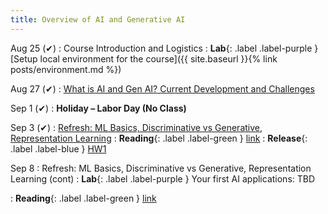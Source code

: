 ```yaml
---
title: Overview of AI and Generative AI
---
```


Aug 25 (✔)
: Course Introduction and Logistics
: **Lab**{: .label .label-purple } [Setup local environment for the course]({{ site.baseurl }}{% link posts/environment.md %})

Aug 27 (✔)
: [What is AI and Gen AI? Current Development and Challenges](https://iu.instructure.com/courses/2329710/files/193902152?module_item_id=36770363)

Sep 1 (✔)
: **Holiday – Labor Day (No Class)**

Sep 3 (✔)
: [Refresh: ML Basics, Discriminative vs Generative, Representation Learning](https://iu.instructure.com/courses/2329710/files/194149411?module_item_id=36805748)
: **Reading**{: .label .label-green } [link](https://link.springer.com/article/10.1007/s12525-021-00475-2) 
: **Release**{: .label .label-blue } [HW1](https://iu.instructure.com/courses/2329710/assignments/18113043)

Sep 8
: Refresh: ML Basics, Discriminative vs Generative, Representation Learning (cont)
: **Lab**{: .label .label-purple } Your first AI applications: TBD
<!-- [lab1_first_ai_application.py](https://drive.google.com/file/d/1327JWIPh04z6LHx-AEn9WWrSwCvoKKHl/view?usp=sharing), [lab1b_first_ap_application.py](https://drive.google.com/file/d/1mqepgHfF6SORxgqDVfpL_1ecOplkaskT/view?usp=sharing), [lab2_first_api_query.py](https://drive.google.com/file/d/1xeDKJL-CiSCqtLeNffNAE_p2hkj1Opld/view?usp=sharing) -->
: **Reading**{: .label .label-green }  [link](https://writings.stephenwolfram.com/2023/02/what-is-chatgpt-doing-and-why-does-it-work/)
